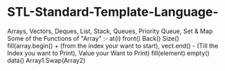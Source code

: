 # STL-Standard-Template-Language-
Arrays, Vectors, Deques, List, Stack, Queues, Priority Queue, Set &amp; Map
Some of the Functions of "Array" :-
at(i)
front()
Back()
Size()
fill(array.begin() + (from the index your want to start), vect.end() - (Till the Index you want to Print), Value your Want to Print)
fill(element)
empty()
data()
Array1.Swap(Array2)
